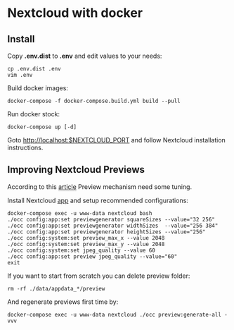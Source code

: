 # Nextcloud with docker

## Install

Copy **.env.dist** to **.env** and edit values to your needs:

```
cp .env.dist .env
vim .env
```

Build docker images:

```
docker-compose -f docker-compose.build.yml build --pull
```

Run docker stock:

```
docker-compose up [-d]
```

Goto [http://localhost:$NEXTCLOUD_PORT](http://localhost:80) and follow
Nextcloud installation instructions.

## Improving Nextcloud Previews

According to this [article](https://ownyourbits.com/2019/06/29/understanding-and-improving-nextcloud-previews/)
Preview mechanism need some tuning.

Install Nextcloud [app](https://apps.nextcloud.com/apps/previewgenerator) and
setup recommended configurations:

```
docker-compose exec -u www-data nextcloud bash
./occ config:app:set previewgenerator squareSizes --value="32 256"
./occ config:app:set previewgenerator widthSizes  --value="256 384"
./occ config:app:set previewgenerator heightSizes --value="256"
./occ config:system:set preview_max_x --value 2048
./occ config:system:set preview_max_y --value 2048
./occ config:system:set jpeg_quality --value 60
./occ config:app:set preview jpeg_quality --value="60"
exit
```

If you want to start from scratch you can delete preview folder:

```
rm -rf ./data/appdata_*/preview
```

And regenerate previews first time by:

```
docker-compose exec -u www-data nextcloud ./occ preview:generate-all -vvv
```
